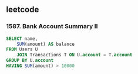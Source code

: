 ## leetcode
### 1587. Bank Account Summary II
```sql
SELECT name,
    SUM(amount) AS balance 
FROM Users U
    JOIN Transactions T ON U.account = T.account 
GROUP BY U.account 
HAVING SUM(amount) > 10000
```
